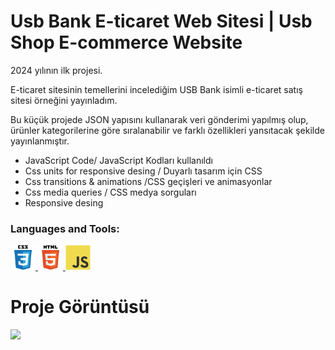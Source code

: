 <h1>Usb Bank E-ticaret Web Sitesi | Usb Shop E-commerce Website</h1>

<p>2024 yılının ilk projesi.</p>

<p>E-ticaret sitesinin temellerini incelediğim USB Bank isimli e-ticaret satış sitesi örneğini yayınladım.</p>

<p>Bu küçük projede JSON yapısını kullanarak veri gönderimi yapılmış olup, ürünler kategorilerine göre sıralanabilir ve farklı özellikleri yansıtacak şekilde yayınlanmıştır.</p>

<ul>
  <li>JavaScript Code/ JavaScript Kodları kullanıldı</li>
  <li>Css units for responsive desing / Duyarlı tasarım için CSS</li>
  <li>Css transitions & animations /CSS geçi̇şleri̇ ve animasyonlar</li>
  <li>Css media queries / CSS medya sorguları</li>
  <li>Responsive desing</li>
</ul>

<h3 align="left">Languages and Tools:</h3>
<p align="left"> 

  <a href="https://www.w3schools.com/css/" target="_blank" rel="noreferrer"> <img src="https://raw.githubusercontent.com/devicons/devicon/master/icons/css3/css3-original-wordmark.svg" alt="css3" width="40" height="40"/> </a><a href="https://www.w3.org/html/" target="_blank" rel="noreferrer"> <img src="https://raw.githubusercontent.com/devicons/devicon/master/icons/html5/html5-original-wordmark.svg" alt="html5" width="40" height="40"/> </a><a href="https://developer.mozilla.org/en-US/docs/Web/JavaScript" target="_blank" rel="noreferrer"> <img src="https://raw.githubusercontent.com/devicons/devicon/master/icons/javascript/javascript-original.svg" alt="javascript" width="40" height="40"/> </a>
 
<h1>Proje Görüntüsü</h1>

![](images/web-gif.gif)
